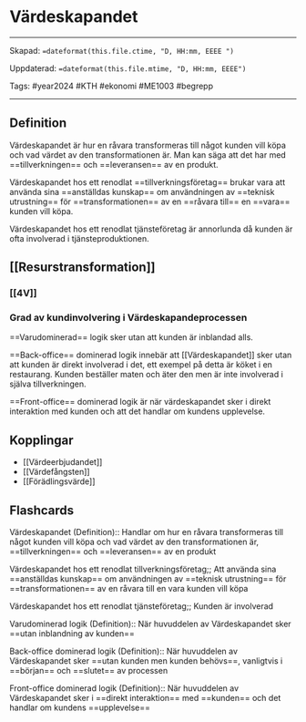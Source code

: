 # Värdeskapandet

---
Skapad: `=dateformat(this.file.ctime, "D, HH:mm, EEEE ")`

Uppdaterad: `=dateformat(this.file.mtime, "D, HH:mm, EEEE")`

Tags: #year2024 #KTH #ekonomi #ME1003 #begrepp

---

## Definition

Värdeskapandet är hur en råvara transformeras till något kunden vill köpa och vad värdet av den transformationen är. Man kan säga att det har med ==tillverkningen== och ==leveransen== av en produkt.

Värdeskapandet hos ett renodlat ==tillverkningsföretag== brukar vara att använda sina ==anställdas kunskap== om användningen av ==teknisk utrustning== för ==transformationen== av en ==råvara till== en ==vara== kunden vill köpa.

Värdeskapandet hos ett renodlat tjänsteföretag är annorlunda då kunden är ofta involverad i tjänsteproduktionen.

## [[Resurstransformation]]

### [[4V]]

### Grad av kundinvolvering i Värdeskapandeprocessen

==Varudominerad== logik sker utan att kunden är inblandad alls.

==Back-office== dominerad logik innebär att [[Värdeskapandet]] sker utan att kunden är direkt involverad i det, ett exempel på detta är köket i en restaurang. Kunden beställer maten och äter den men är inte involverad i själva tillverkningen.

==Front-office== dominerad logik är när värdeskapandet sker i direkt interaktion med kunden och att det handlar om kundens upplevelse.

## Kopplingar

- [[Värdeerbjudandet]]
- [[Värdefångsten]]
- [[Förädlingsvärde]]

## Flashcards

Värdeskapandet (Definition):: Handlar om hur en råvara transformeras till något kunden vill köpa och vad värdet av den transformationen är, ==tillverkningen== och ==leveransen== av en produkt
<!--SR:!2024-02-17,14,230-->

Värdeskapandet hos ett renodlat tillverkningsföretag;; Att använda sina ==anställdas kunskap== om användningen av ==teknisk utrustning== för ==transformationen== av en råvara till en vara kunden vill köpa
<!--SR:!2024-02-12,2,210-->

Värdeskapandet hos ett renodlat tjänsteföretag;; Kunden är involverad
<!--SR:!2024-02-14,4,230-->

Varudominerad logik (Definition):: När huvuddelen av Värdeskapandet sker ==utan inblandning av kunden==
<!--SR:!2024-02-12,3,244!2024-03-08,3,266-->

Back-office dominerad logik (Definition):: När huvuddelen av Värdeskapandet sker ==utan kunden men kunden behövs==, vanligtvis i ==början== och ==slutet== av processen
<!--SR:!2024-02-16,6,268-->

Front-office dominerad logik (Definition):: När huvuddelen av Värdeskapandet sker i ==direkt interaktion== med ==kunden== och det handlar om kundens ==upplevelse==
<!--SR:!2024-02-17,7,264-->